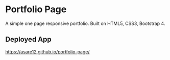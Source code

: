 # Portfolio Page
A simple one page responsive portfolio. Built on HTML5, CSS3, Bootstrap 4.

## Deployed App
https://asare12.github.io/portfolio-page/
